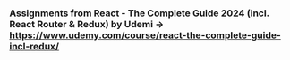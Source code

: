 ### Assignments from React - The Complete Guide 2024 (incl. React Router & Redux) by Udemi -> https://www.udemy.com/course/react-the-complete-guide-incl-redux/
